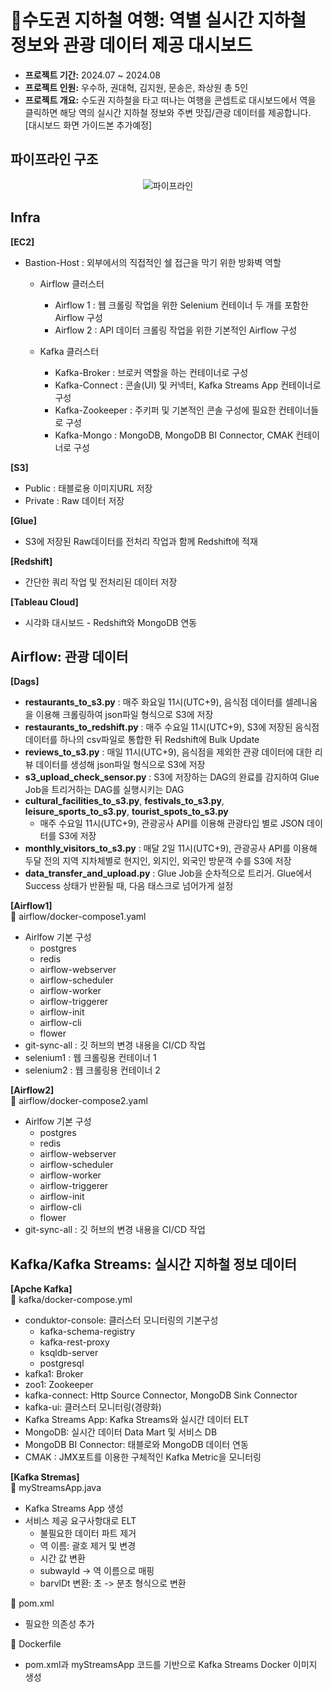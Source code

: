 # 🚉수도권 지하철 여행: 역별 실시간 지하철 정보와 관광 데이터 제공 대시보드
- **프로젝트 기간:** 2024.07 ~ 2024.08
- **프로젝트 인원:** 우수하, 권대혁, 김지원, 문송은, 좌상원 총 5인
- **프로젝트 개요:** 수도권 지하철을 타고 떠나는 여행을 콘셉트로 대시보드에서 역을 클릭하면 해당 역의 실시간 지하철 정보와 주변 맛집/관광 데이터를 제공합니다.<br/>
[대시보드 화면 가이드본 추가예정]

## 파이프라인 구조
<div align="center">
  
![파이프라인](https://github.com/user-attachments/assets/364d4c94-6760-4d4d-84b6-1d03f9384627)

</div>

## Infra
**[EC2]**<br/>
- Bastion-Host : 외부에서의 직접적인 쉘 접근을 막기 위한 방화벽 역할
  - Airflow 클러스터
    - Airflow 1 : 웹 크롤링 작업을 위한 Selenium 컨테이너 두 개를 포함한 Airflow 구성
    - Airflow 2 : API 데이터 크롤링 작업을 위한 기본적인 Airflow 구성

  -  Kafka 클러스터
      - Kafka-Broker : 브로커 역할을 하는 컨테이너로 구성
      - Kafka-Connect : 콘솔(UI) 및 커넥터, Kafka Streams App 컨테이너로 구성
      - Kafka-Zookeeper : 주키퍼 및 기본적인 콘솔 구성에 필요한 컨테이너들로 구성
      - Kafka-Mongo : MongoDB, MongoDB BI Connector, CMAK 컨테이너로 구성

**[S3]**<br/>
- Public : 태블로용 이미지URL 저장
- Private : Raw 데이터 저장

**[Glue]** <br/>
- S3에 저장된 Raw데이터를 전처리 작업과 함께 Redshift에 적재

**[Redshift]** <br/>
- 간단한 쿼리 작업 및 전처리된 데이터 저장

**[Tableau Cloud]** <br/>
- 시각화 대시보드 - Redshift와 MongoDB 연동<br/>



## Airflow: 관광 데이터
**[Dags]**<br/>
- **restaurants_to_s3.py** : 매주 화요일 11시(UTC+9), 음식점 데이터를 셀레니움을 이용해 크롤링하여 json파일 형식으로 S3에 저장
- **restaurants_to_redshift.py** : 매주 수요일 11시(UTC+9), S3에 저장된 음식점 데이터를 하나의 csv파일로 통합한 뒤 Redshift에 Bulk Update
- **reviews_to_s3.py** : 매일 11시(UTC+9), 음식점을 제외한 관광 데이터에 대한 리뷰 데이터를 생성해 json파일 형식으로 S3에 저장
- **s3_upload_check_sensor.py** : S3에 저장하는 DAG의 완료를 감지하여 Glue Job을 트리거하는 DAG를 실행시키는 DAG
- **cultural_facilities_to_s3.py**, **festivals_to_s3.py**, **leisure_sports_to_s3.py**, **tourist_spots_to_s3.py**
  - 매주 수요일 11시(UTC+9), 관광공사 API를 이용해 관광타입 별로 JSON 데이터를 S3에 저장
- **monthly_visitors_to_s3.py** : 매달 2일 11시(UTC+9), 관광공사 API를 이용해 두달 전의 지역 지차체별로 현지인, 외지인, 외국인 방문객 수를 S3에 저장
- **data_transfer_and_upload.py** : Glue Job을 순차적으로 트리거. Glue에서 Success 상태가 반환될 때, 다음 태스크로 넘어가게 설정 


**[Airflow1]**<br/>
📌 airflow/docker-compose1.yaml
- Airlfow 기본 구성
  - postgres
  - redis
  - airflow-webserver
  - airflow-scheduler
  - airflow-worker
  - airflow-triggerer
  - airflow-init
  - airflow-cli
  - flower
- git-sync-all : 깃 허브의 변경 내용을 CI/CD 작업
- selenium1 : 웹 크롤링용 컨테이너 1
- selenium2 : 웹 크롤링용 컨테이너 2
  
**[Airflow2]**<br/>
📌 airflow/docker-compose2.yaml
- Airlfow 기본 구성
  - postgres
  - redis
  - airflow-webserver
  - airflow-scheduler
  - airflow-worker
  - airflow-triggerer
  - airflow-init
  - airflow-cli
  - flower
- git-sync-all : 깃 허브의 변경 내용을 CI/CD 작업
  
## Kafka/Kafka Streams: 실시간 지하철 정보 데이터
**[Apche Kafka]**<br/>
📌 kafka/docker-compose.yml
- conduktor-console: 클러스터 모니터링의 기본구성
  - kafka-schema-registry
  - kafka-rest-proxy
  - ksqldb-server
  - postgresql
- kafka1: Broker
- zoo1: Zookeeper
- kafka-connect: Http Source Connector, MongoDB Sink Connector
- kafka-ui: 클러스터 모니터링(경량화)
- Kafka Streams App: Kafka Streams와 실시간 데이터 ELT
- MongoDB: 실시간 데이터 Data Mart 및 서비스 DB
- MongoDB BI Connector: 태블로와 MongoDB 데이터 연동
- CMAK : JMX포트를 이용한 구체적인 Kafka Metric을 모니터링

**[Kafka Stremas]**<br/>
📌 myStreamsApp.java
- Kafka Streams App 생성
- 서비스 제공 요구사항대로 ELT
  - 불필요한 데이터 파트 제거
  - 역 이름: 괄호 제거 및 변경
  - 시간 값 변환
  - subwayId -> 역 이름으로 매핑
  - barvlDt 변환: 초 -> 분초 형식으로 변환
    
📌 pom.xml
- 필요한 의존성 추가

📌 Dockerfile
- pom.xml과 myStreamsApp 코드를 기반으로 Kafka Streams Docker 이미지 생성
